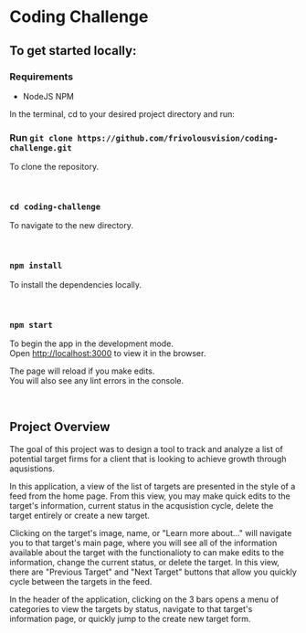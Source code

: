 # Coding Challenge


## To get started locally:

### Requirements

- NodeJS NPM 

In the terminal, cd to your desired project directory and run:

### Run `git clone https://github.com/frivolousvision/coding-challenge.git`

To clone the repository.
<p>&nbsp;</p>

### `cd coding-challenge`

To navigate to the new directory.
<p>&nbsp;</p>

### `npm install`

To install the dependencies locally.
<p>&nbsp;</p>

### `npm start`

To begin the app in the development mode.\
Open [http://localhost:3000](http://localhost:3000) to view it in the browser.

The page will reload if you make edits.\
You will also see any lint errors in the console.
<p>&nbsp;</p>

## Project Overview

The goal of this project was to design a tool to track and analyze a list of potential target firms for a client that is looking to achieve growth through aqusistions.

In this application, a view of the list of targets are presented in the style of a feed from the home page. From this view, you may make quick edits to the target's information, current status in the acqusistion cycle, delete the target entirely or create a new target. 

Clicking on the target's image, name, or "Learn more about..." will navigate you to that target's main page, where you will see all of the information available about the target with the functionalioty to can make edits to the information, change the current status, or delete the target. In this view, there are "Previous Target" and "Next Target" buttons that allow you quickly cycle between the targets in the feed. 

In the header of the application, clicking on the 3 bars opens a menu of categories to view the targets by status, navigate to that target's information page, or quickly jump to the create new target form.  
